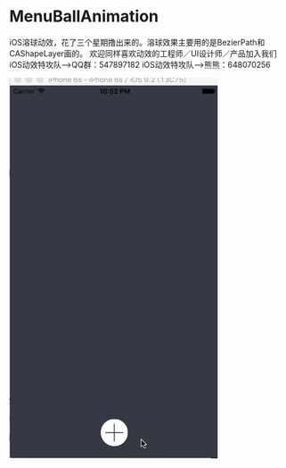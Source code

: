 # MenuBallAnimation
iOS溶球动效，花了三个星期撸出来的。溶球效果主要用的是BezierPath和CAShapeLayer画的。
欢迎同样喜欢动效的工程师／UI设计师／产品加入我们
iOS动效特攻队-->QQ群：547897182
iOS动效特攻队-->熊熊：648070256

![MenuBallAnimation.gif](resources/FC349ACF490D999D2877D31AE243C1F3.gif)
